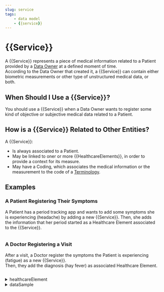 ```yaml
---
slug: service
tags:
    - data model
    - {{service}}
---
```

# {{Service}}

A {{Service}} represents a piece of medical information related to a Patient provided by a [Data Owner](/{{sdk}}/glossary#data-owner) 
at a defined moment of time.  
According to the Data Owner that created it, a {{Service}} can contain either biometric measurements or other type of 
unstructured medical data, or both.  

## When Should I Use a {{Service}}?

You should use a {{Service}} when a Data Owner wants to register some kind of objective or subjective medical data 
related to a Patient.

## How is a {{Service}} Related to Other Entities?

A {{Service}}:
- Is always associated to a Patient.
- May be linked to oner or more {{HealthcareElements}}, in order to provide a context for its measure.
- May have a Coding, which associates the medical information or the measurement to the code of a
[Terminology](/{{sdk}}/glossary#terminologies).

## Examples

### A Patient Registering Their Symptoms

A Patient has a period tracking app and wants to add some symptoms she is experiencing (headache) by adding a new {{Service}}.
Then, she adds the information that her period started as a Healthcare Element associated to the {{Service}}.

<!-- file://code-samples/{{sdk}}/explanation/patient-creates-data-sample/index.mts snippet:patient can create DS and HE-->
```typescript
```

### A Doctor Registering a Visit

After a visit, a Doctor register the symptoms the Patient is experiencing (fatigue) as a new {{Service}}.  
Then, they add the diagnosis (hay fever) as associated Healthcare Element.

<!-- file://code-samples/{{sdk}}/explanation/data-sample-w-coding/index.mts snippet:doctor can create DS and HE-->
```typescript
```
<!-- output://code-samples/{{sdk}}/explanation/data-sample-w-coding/healthcareElement.txt -->
<details>
<summary>healthcareElement</summary>

```json
```
</details>

<!-- output://code-samples/{{sdk}}/explanation/data-sample-w-coding/dataSample.txt -->
<details>
<summary>dataSample</summary>

```json
```
</details>
